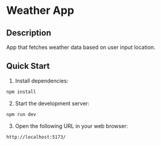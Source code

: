 # Weather App

## Description

App that fetches weather data based on user input location.

## Quick Start

1. Install dependencies:

```bash
npm install
```

2. Start the development server:

```bash
npm run dev
```

3. Open the following URL in your web browser:

```
http://localhost:5173/
```
